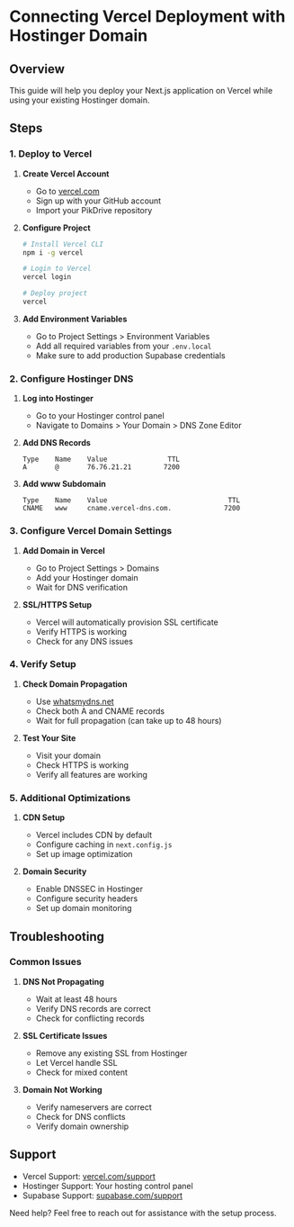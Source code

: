 # Connecting Vercel Deployment with Hostinger Domain

## Overview
This guide will help you deploy your Next.js application on Vercel while using your existing Hostinger domain.

## Steps

### 1. Deploy to Vercel

1. **Create Vercel Account**
   - Go to [vercel.com](https://vercel.com)
   - Sign up with your GitHub account
   - Import your PikDrive repository

2. **Configure Project**
   ```bash
   # Install Vercel CLI
   npm i -g vercel

   # Login to Vercel
   vercel login

   # Deploy project
   vercel
   ```

3. **Add Environment Variables**
   - Go to Project Settings > Environment Variables
   - Add all required variables from your `.env.local`
   - Make sure to add production Supabase credentials

### 2. Configure Hostinger DNS

1. **Log into Hostinger**
   - Go to your Hostinger control panel
   - Navigate to Domains > Your Domain > DNS Zone Editor

2. **Add DNS Records**
   ```
   Type    Name    Value               TTL
   A       @       76.76.21.21        7200
   ```

3. **Add www Subdomain**
   ```
   Type    Name    Value                              TTL
   CNAME   www     cname.vercel-dns.com.             7200
   ```

### 3. Configure Vercel Domain Settings

1. **Add Domain in Vercel**
   - Go to Project Settings > Domains
   - Add your Hostinger domain
   - Wait for DNS verification

2. **SSL/HTTPS Setup**
   - Vercel will automatically provision SSL certificate
   - Verify HTTPS is working
   - Check for any DNS issues

### 4. Verify Setup

1. **Check Domain Propagation**
   - Use [whatsmydns.net](https://www.whatsmydns.net/)
   - Check both A and CNAME records
   - Wait for full propagation (can take up to 48 hours)

2. **Test Your Site**
   - Visit your domain
   - Check HTTPS is working
   - Verify all features are working

### 5. Additional Optimizations

1. **CDN Setup**
   - Vercel includes CDN by default
   - Configure caching in `next.config.js`
   - Set up image optimization

2. **Domain Security**
   - Enable DNSSEC in Hostinger
   - Configure security headers
   - Set up domain monitoring

## Troubleshooting

### Common Issues

1. **DNS Not Propagating**
   - Wait at least 48 hours
   - Verify DNS records are correct
   - Check for conflicting records

2. **SSL Certificate Issues**
   - Remove any existing SSL from Hostinger
   - Let Vercel handle SSL
   - Check for mixed content

3. **Domain Not Working**
   - Verify nameservers are correct
   - Check for DNS conflicts
   - Verify domain ownership

## Support

- Vercel Support: [vercel.com/support](https://vercel.com/support)
- Hostinger Support: Your hosting control panel
- Supabase Support: [supabase.com/support](https://supabase.com/support)

Need help? Feel free to reach out for assistance with the setup process.
